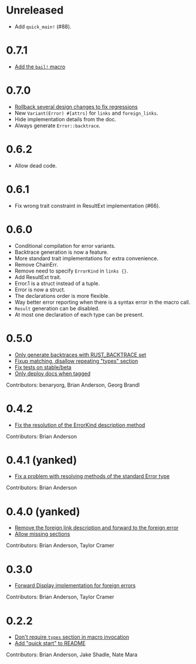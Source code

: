 # Unreleased

- Add `quick_main!` (#88).

# 0.7.1

- [Add the `bail!` macro](https://github.com/brson/error-chain/pull/76)

# 0.7.0

- [Rollback several design changes to fix regressions](https://github.com/brson/error-chain/pull/75)
- New `Variant(Error) #[attrs]` for `links` and `foreign_links`.
- Hide implementation details from the doc.
- Always generate `Error::backtrace`.

# 0.6.2

- Allow dead code.

# 0.6.1

- Fix wrong trait constraint in ResultExt implementation (#66).

# 0.6.0

- Conditional compilation for error variants.
- Backtrace generation is now a feature.
- More standard trait implementations for extra convenience.
- Remove ChainErr.
- Remove need to specify `ErrorKind` in `links {}`.
- Add ResultExt trait.
- Error.1 is a struct instead of a tuple.
- Error is now a struct.
- The declarations order is more flexible.
- Way better error reporting when there is a syntax error in the macro call.
- `Result` generation can be disabled.
- At most one declaration of each type can be present.

# 0.5.0

- [Only generate backtraces with RUST_BACKTRACE set](https://github.com/brson/error-chain/pull/27)
- [Fixup matching, disallow repeating "types" section](https://github.com/brson/error-chain/pull/26)
- [Fix tests on stable/beta](https://github.com/brson/error-chain/pull/28)
- [Only deploy docs when tagged](https://github.com/brson/error-chain/pull/30)

Contributors: benaryorg, Brian Anderson, Georg Brandl

# 0.4.2

- [Fix the resolution of the ErrorKind description method](https://github.com/brson/error-chain/pull/24)

Contributors: Brian Anderson

# 0.4.1 (yanked)

- [Fix a problem with resolving methods of the standard Error type](https://github.com/brson/error-chain/pull/22)

Contributors: Brian Anderson

# 0.4.0 (yanked)

- [Remove the foreign link description and forward to the foreign error](https://github.com/brson/error-chain/pull/19)
- [Allow missing sections](https://github.com/brson/error-chain/pull/17)

Contributors: Brian Anderson, Taylor Cramer

# 0.3.0

- [Forward Display implementation for foreign errors](https://github.com/brson/error-chain/pull/13)

Contributors: Brian Anderson, Taylor Cramer

# 0.2.2

- [Don't require `types` section in macro invocation](https://github.com/brson/error-chain/pull/8)
- [Add "quick start" to README](https://github.com/brson/error-chain/pull/9)

Contributors: Brian Anderson, Jake Shadle, Nate Mara
